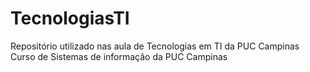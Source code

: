 # TecnologiasTI
Repositório utilizado nas aula de Tecnologias em TI da PUC Campinas
Curso de Sistemas de informação da PUC Campinas
